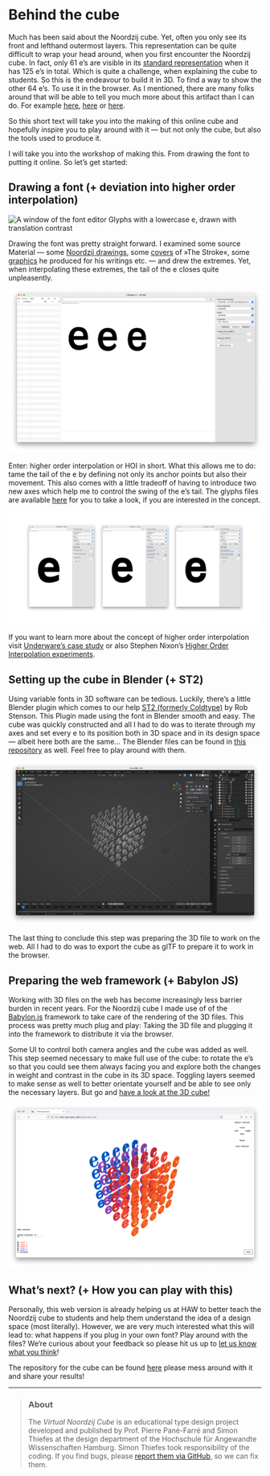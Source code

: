 # Behind the cube

Much has been said about the Noordzij cube. Yet, often you only see its front and lefthand outermost layers. This representation can be quite difficult to wrap your head around, when you first encounter the Noordzij cube. In fact, only 61 e’s are visible in its [standard representation](https://www.uitgeverijdebuitenkant.nl/beheer/upload/202112241127420.niew.jpg) when it has 125 e’s in total. Which is quite a challenge, when explaining the cube to students. So this is the endeavour to build it in 3D. To find a way to show the other 64 e’s. To use it in the browser. As I mentioned, there are many folks around that will be able to tell you much more about this artifact than I can do. For example [here](https://vimeo.com/344106339), [here](https://typemedia.org/assets/download/The%20Shape%20of%20the%20Stroke,%20RIDT%201991,%20pp%2034-42_low.pdf) or [here](https://ohnotype.co/blog/ohno-type-school-e).

So this short text will take you into the making of this online cube and hopefully inspire you to play around with it — but not only the cube, but also the tools used to produce it.

I will take you into the workshop of making this. From drawing the font to putting it online. So let’s get started:

## Drawing a font (+ deviation into higher order interpolation) 

![A window of the font editor Glyphs with a lowercase e, drawn with translation contrast](https://user-images.githubusercontent.com/49315922/207306459-c03ba03b-a253-4639-bd92-47f2b1edf2ff.png)

Drawing the font was pretty straight forward. I examined some source Material — some [Noordzij drawings](https://www.instagram.com/p/CTVTpsbsyys/), some [covers](https://www.uitgeverijdebuitenkant.nl/beheer/upload/202112241127420.niew.jpg) of »The Stroke«, some [graphics](https://typemedia.org/assets/download/The%20Shape%20of%20the%20Stroke,%20RIDT%201991,%20pp%2034-42_low.pdf) he produced for his writings etc. — and drew the extremes. Yet, when interpolating these extremes, the tail of the e closes quite unpleasently. 

![A window of FontGoggles showing a wabbly tail of a lowercase e.](./img/linear-interpolation.png)

Enter: higher order interpolation or HOI in short. What this allows me to do: tame the tail of the e by defining not only its anchor points but also their movement. This also comes with a little tradeoff of having to introduce two new axes which help me to control the swing of the e’s tail. The glyphs files are available [here](https://github.com/haw-type-design/haw-type-design.github.io/noordzij-cube/source-files) for you to take a look, if you are interested in the concept.

![A window of FontGoggles showing a lowercase e. Two construction helper axes allow to control the tail of the e.](./img/hoi.png)

If you want to learn more about the concept of higher order interpolation visit [Underware’s case study](https://underware.nl/case-studies/hoi/) or also Stephen Nixon’s [Higher Order Interpolation experiments](https://github.com/arrowtype/NLI-test).



## Setting up the cube in Blender (+ ST2)

Using variable fonts in 3D software can be tedious. Luckily, there’s a little Blender plugin which comes to our help [ST2 (formerly Coldtype)](https://github.com/coldtype/st2) by Rob Stenson. This Plugin made using the font in Blender smooth and easy. The cube was quickly constructed and all I had to do was to iterate through my axes and set every e to its position both in 3D space and in its design space — albeit here both are the same…
The Blender files can be found in [this repository](https://github.com/haw-type-design/haw-type-design.github.io/tree/main/noordzij-cube/source-files) as well. Feel free to play around with them.

![A window of Blender showing a cube constructed of lowercase e’s in different constructions following the example of the Noordzij cube.](./img/blender.png)

The last thing to conclude this step was preparing the 3D file to work on the web. All I had to do was to export the cube as glTF to prepare it to work in the browser.



## Preparing the web framework (+ Babylon JS)

Working with 3D files on the web has become increasingly less barrier burden in recent years. For the Noordzij cube I made use of of the [Babylon.js](https://github.com/BabylonJS/Babylon.js) framework to take care of the rendering of the 3D files. This process was pretty much plug and play: Taking the 3D file and plugging it into the framework to distribute it via the browser. 

Some UI to control both camera angles and the cube was added as well. This step seemed necessary to make full use of the cube: to rotate the e’s so that you could see them always facing you and explore both the changes in weight and contrast in the cube in its 3D space. Toggling layers seemed to make sense as well to better orientate yourself and be able to see only the necessary layers. But go and [have a look at the 3D cube!](https://haw-type-design.github.io/noordzij-cube/)

![A browser window showing the 3D Noordzij cube from the top left corner. The e’s are coloured from orange to blue.](./img/web-cube.png)



## What’s next? (+ How you can play with this)

Personally, this web version is already helping us at HAW to better teach the Noordzij cube to students and help them understand the idea of a design space (most literally). However, we are very much interested what this will lead to: what happens if you plug in your own font? Play around with the files? We’re curious about your feedback so please hit us up to [let us know what you think](mailto:simon.thiefes@dmi-haw-hamburg.de?subject=Noordzij3D&cc=pierre.pane-farre@dmi-haw-hamburg.de)!

The repository for the cube can be found [here](https://github.com/haw-type-design/haw-type-design.github.io/noordzij-cube) please mess around with it and share your results!


---


> ### About
>
> The *Virtual Noordzij Cube* is an educational type design project developed and published by Prof. Pierre Pané-Farré and Simon Thiefes at the design department of the Hochschule für Angewandte Wissenschaften Hamburg. Simon Thiefes took responsibility of the coding. If you find bugs, please [report them via GitHub](https://github.com/haw-type-design/haw-type-design.github.io/issues), so we can fix them.



